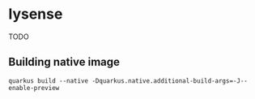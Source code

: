 # lysense
TODO

## Building native image

```
quarkus build --native -Dquarkus.native.additional-build-args=-J--enable-preview
```